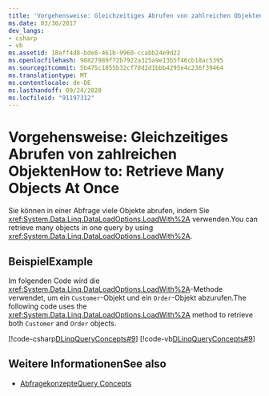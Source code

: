 ```yaml
---
title: 'Vorgehensweise: Gleichzeitiges Abrufen von zahlreichen Objekten'
ms.date: 03/30/2017
dev_langs:
- csharp
- vb
ms.assetid: 18aff4d8-bde8-461b-9960-ccabb24e9d22
ms.openlocfilehash: 98827989f72b7922a325a9e13b5f46cb18ac5395
ms.sourcegitcommit: 5b475c1855b32cf78d2d1bbb4295e4c236f39464
ms.translationtype: MT
ms.contentlocale: de-DE
ms.lasthandoff: 09/24/2020
ms.locfileid: "91197312"
---
```

# <a name="how-to-retrieve-many-objects-at-once"></a><span data-ttu-id="a513e-102">Vorgehensweise: Gleichzeitiges Abrufen von zahlreichen Objekten</span><span class="sxs-lookup"><span data-stu-id="a513e-102">How to: Retrieve Many Objects At Once</span></span>

<span data-ttu-id="a513e-103">Sie können in einer Abfrage viele Objekte abrufen, indem Sie <xref:System.Data.Linq.DataLoadOptions.LoadWith%2A> verwenden.</span><span class="sxs-lookup"><span data-stu-id="a513e-103">You can retrieve many objects in one query by using <xref:System.Data.Linq.DataLoadOptions.LoadWith%2A>.</span></span>  
  
## <a name="example"></a><span data-ttu-id="a513e-104">Beispiel</span><span class="sxs-lookup"><span data-stu-id="a513e-104">Example</span></span>  

 <span data-ttu-id="a513e-105">Im folgenden Code wird die <xref:System.Data.Linq.DataLoadOptions.LoadWith%2A>-Methode verwendet, um ein `Customer`-Objekt und ein `Order`-Objekt abzurufen.</span><span class="sxs-lookup"><span data-stu-id="a513e-105">The following code uses the <xref:System.Data.Linq.DataLoadOptions.LoadWith%2A> method to retrieve both `Customer` and `Order` objects.</span></span>  
  
 [!code-csharp[DLinqQueryConcepts#9](../../../../../../samples/snippets/csharp/VS_Snippets_Data/DLinqQueryConcepts/cs/Program.cs#9)]
 [!code-vb[DLinqQueryConcepts#9](../../../../../../samples/snippets/visualbasic/VS_Snippets_Data/DLinqQueryConcepts/vb/Module1.vb#9)]  
  
## <a name="see-also"></a><span data-ttu-id="a513e-106">Weitere Informationen</span><span class="sxs-lookup"><span data-stu-id="a513e-106">See also</span></span>

- [<span data-ttu-id="a513e-107">Abfragekonzepte</span><span class="sxs-lookup"><span data-stu-id="a513e-107">Query Concepts</span></span>](query-concepts.md)
